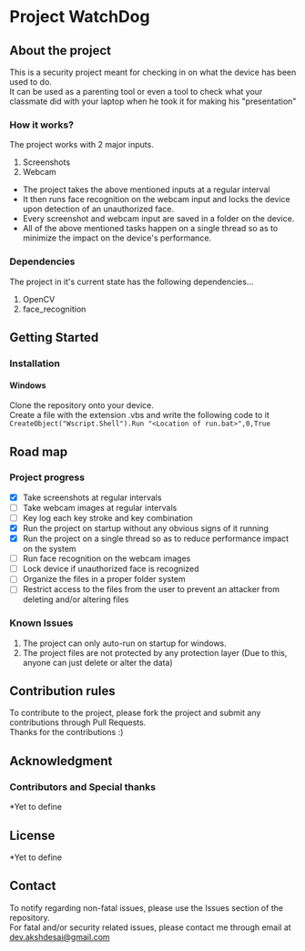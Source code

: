 # Project WatchDog  
  
## About the project  
This is a security project meant for checking in on what the device has been used to do.  
It can be used as a parenting tool or even a tool to check what your classmate did with your laptop when he took it for making his "presentation"  
  
### How it works?  
The project works with 2 major inputs.  
1. Screenshots  
2. Webcam  
 - The project takes the above mentioned inputs at a regular interval  
 - It then runs face recognition on the webcam input and locks the device upon detection of an unauthorized face.  
 - Every screenshot and webcam input are saved in a folder on the device.  
 - All of the above mentioned tasks happen on a single thread so as to minimize the impact on the device's performance.  
  
### Dependencies  
The project in it's current state has the following dependencies...  
1. OpenCV  
2. face_recognition  
  
## Getting Started  
### Installation  
#### Windows  
Clone the repository onto your device.  
Create a file with the extension .vbs and write the following code to it   
`CreateObject("Wscript.Shell").Run "<Location of run.bat>",0,True`  
  
## Road map  
### Project progress  
- [x] Take screenshots at regular intervals  
- [ ] Take webcam images at regular intervals  
- [ ] Key log each key stroke and key combination  
- [x] Run the project on startup without any obvious signs of it running  
- [x] Run the project on a single thread so as to reduce performance impact on the system  
- [ ] Run face recognition on the webcam images  
- [ ] Lock device if unauthorized face is recognized  
- [ ] Organize the files in a proper folder system  
- [ ] Restrict access to the files from the user to prevent an attacker from deleting and/or altering files  
  
### Known Issues  
1. The project can only auto-run on startup for windows.  
2. The project files are not protected by any protection layer (Due to this, anyone can just delete or alter the data)  
  
## Contribution rules  
To contribute to the project, please fork the project and submit any contributions through Pull Requests.  
Thanks for the contributions :)  
  
## Acknowledgment  
### Contributors and Special thanks  
*Yet to define  
  
## License  
*Yet to define  
  
## Contact  
To notify regarding non-fatal issues, please use the Issues section of the repository.  
For fatal and/or security related issues, please contact me through email at dev.akshdesai@gmail.com  